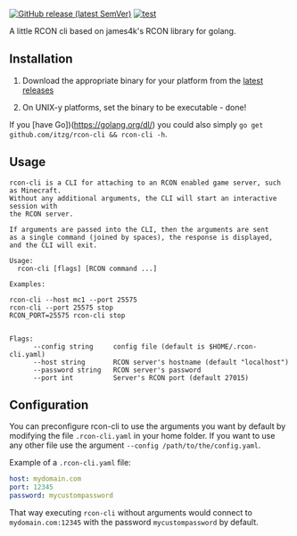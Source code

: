 [![GitHub release (latest SemVer)](https://img.shields.io/github/v/release/itzg/rcon-cli)](https://github.com/itzg/rcon-cli/releases/latest)
[![test](https://github.com/itzg/rcon-cli/actions/workflows/test.yml/badge.svg)](https://github.com/itzg/rcon-cli/actions/workflows/test.yml)


A little RCON cli based on james4k's RCON library for golang.

## Installation

1. Download the appropriate binary for your platform from the [latest releases](https://github.com/itzg/rcon-cli/releases/latest)

2. On UNIX-y platforms, set the binary to be executable - done!

If you [have Go])(https://golang.org/dl/) you could also simply `go get github.com/itzg/rcon-cli && rcon-cli -h`.

## Usage

```text
rcon-cli is a CLI for attaching to an RCON enabled game server, such as Minecraft.
Without any additional arguments, the CLI will start an interactive session with
the RCON server.

If arguments are passed into the CLI, then the arguments are sent
as a single command (joined by spaces), the response is displayed,
and the CLI will exit.

Usage:
  rcon-cli [flags] [RCON command ...]

Examples:

rcon-cli --host mc1 --port 25575
rcon-cli --port 25575 stop
RCON_PORT=25575 rcon-cli stop


Flags:
      --config string     config file (default is $HOME/.rcon-cli.yaml)
      --host string       RCON server's hostname (default "localhost")
      --password string   RCON server's password
      --port int          Server's RCON port (default 27015)
```

## Configuration

You can preconfigure rcon-cli to use the arguments you want by default by modifying the file `.rcon-cli.yaml` in your home folder. If you want to use any other file use the argument `--config /path/to/the/config.yaml`. 

Example of a `.rcon-cli.yaml` file:
```yaml
host: mydomain.com
port: 12345
password: mycustompassword
```

That way executing `rcon-cli` without arguments would connect to `mydomain.com:12345` with the password `mycustompassword` by default.
